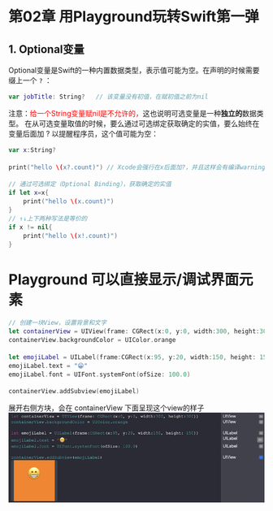 # 第02章 用Playground玩转Swift第一弹
## 1. Optional变量
Optional变量是Swift的一种内置数据类型，表示值可能为空。在声明的时候需要缀上一个 `?` ：
``` swift
var jobTitle: String?   // 该变量没有初值，在赋初值之前为nil
```

注意：<font color=red>给一个String变量赋nil是不允许的，</font>这也说明可选变量是一种**独立的**数据类型。
在从可选变量取值的时候，要么通过可选绑定获取确定的实值，要么始终在变量后面加 ? 以提醒程序员，这个值可能为空：
``` swift
var x:String?

print("hello \(x?.count)") // Xcode会强行在x后面加?，并且这样会有编译warning

// 通过可选绑定（Optional Binding），获取确定的实值
if let x=x{
    print("hello \(x.count)")
}
// ↑↓上下两种写法是等价的
if x != nil{
    print("hello \(x!.count)")
}
```

# Playground 可以直接显示/调试界面元素
``` swift
// 创建一块View，设置背景和文字
let containerView = UIView(frame: CGRect(x:0, y:0, width:300, height:300))
containerView.backgroundColor = UIColor.orange

let emojiLabel = UILabel(frame:CGRect(x:95, y:20, width:150, height: 150))
emojiLabel.text = "😁"
emojiLabel.font = UIFont.systemFont(ofSize: 100.0)

containerView.addSubview(emojiLabel)
```
展开右侧方块，会在 containerView 下面呈现这个view的样子
![](images/0201.png)

